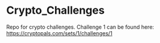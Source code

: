 # Crypto_Challenges

Repo for crypto challenges. Challenge 1 can be found here: https://cryptopals.com/sets/1/challenges/1
